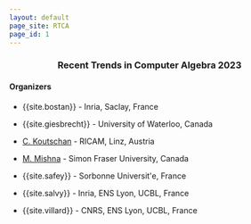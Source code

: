 ```yaml
---
layout: default
page_site: RTCA
page_id: 1
---
```


### <center> Recent Trends in Computer Algebra 2023</center>

#### Organizers

* {{site.bostan}} - Inria, Saclay, France 

* {{site.giesbrecht}} - University of Waterloo, Canada

* [C. Koutschan](http://www.koutschan.de) - RICAM, Linz, Austria

* [M. Mishna](http://people.math.sfu.ca/~mmishna/) - Simon Fraser University, Canada

* {{site.safey}} - Sorbonne Universit\'e, France

* {{site.salvy}} - Inria, ENS Lyon, UCBL, France

* {{site.villard}} - CNRS, ENS Lyon, UCBL, France

  

   

